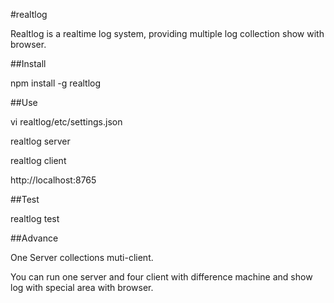 #realtlog

Realtlog is a realtime log system, providing multiple log collection show with browser.

##Install

npm install -g realtlog

##Use

vi realtlog/etc/settings.json

realtlog server

realtlog client

http://localhost:8765

##Test

realtlog test

##Advance

One Server collections muti-client.

You can run one server and four client with difference machine and show log with special area with browser.